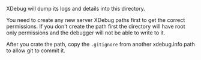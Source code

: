 XDebug will dump its logs and details into this directory.

You need to create any new server XDebug paths first to get the correct permissions. If you don't create
the path first the directory will have root only permissions and the debugger will not be able
to write to it.

After you crate the path, copy the `.gitignore` from another xdebug.info path to allow git to commit it.